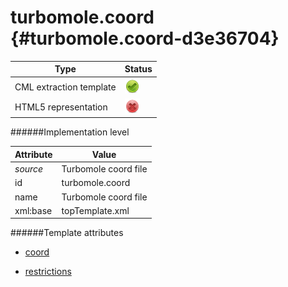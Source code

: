 # turbomole.coord {#turbomole.coord-d3e36704}


| Type                                                                                                                                                                                                  | Status                                                                                                                                                                                                |
|----|----|
| CML extraction template                                                                                                                                                                               | ![](/imgs/Total.png)                                                                                                                                                                                  |
| HTML5 representation                                                                                                                                                                                  | ![](/imgs/None.png)                                                                                                                                                                                   |

######Implementation level

| Attribute                                                                                                                                                                                             | Value                                                                                                                                                                                                 |
|----|----|
| *source*                                                                                                                                                                                              | Turbomole coord file                                                                                                                                                                                  |
| id                                                                                                                                                                                                    | turbomole.coord                                                                                                                                                                                       |
| name                                                                                                                                                                                                  | Turbomole coord file                                                                                                                                                                                  |
| xml:base                                                                                                                                                                                              | topTemplate.xml                                                                                                                                                                                       |

######Template attributes

-   [coord](/out/md/cml/turbomole_log/coord-d3e36708.md)

<!-- -->

-   [restrictions](/out/md/cml/turbomole_log/restrictions-d3e37057.md)


